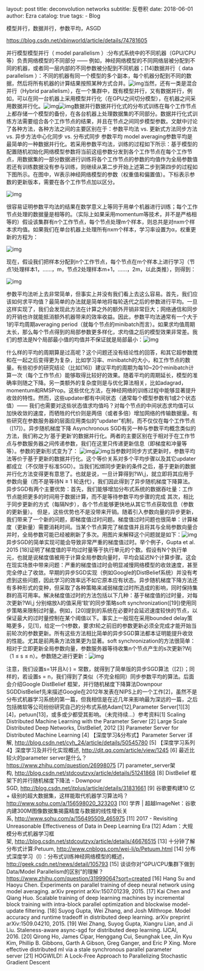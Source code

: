 layout:     post
title:      deconvolution networks 
subtitle:   反卷积
date:       2018-06-01
author:     Ezra
catalog: true
tags:
    - Blog 

模型并行，数据并行，参数平均，ASGD

<https://blog.csdn.net/xbinworld/article/details/74781605>

 并行模型模型并行（ model parallelism ）:分布式系统中的不同机器（GPU/CPU等）负责网络模型的不同部分 —— 例如，神经网络模型的不同网络层被分配到不同的机器，或者同一层内部的不同参数被分配到不同机器；[14]数据并行（ data parallelism ）：不同的机器有同一个模型的多个副本，每个机器分配到不同的数据，然后将所有机器的计算结果按照某种方式合并。![img](file:///C:/Users/Ezra/AppData/Local/Temp/enhtmlclip/Image(51).png)当然，还有一类是混合并行（Hybrid parallelism），在一个集群中，既有模型并行，又有数据并行，例如，可以在同一台机器上采用模型并行化（在GPU之间切分模型），在机器之间采用数据并行化。![img](https://img-blog.csdn.net/20170729203751273?watermark/2/text/aHR0cDovL2Jsb2cuY3Nkbi5uZXQveGJpbndvcmxk/font/5a6L5L2T/fontsize/400/fill/I0JBQkFCMA==/dissolve/70/gravity/SouthEast)![img](file:///C:/Users/Ezra/AppData/Local/Temp/enhtmlclip/Image(52).png)数据并行数据并行化式的分布式训练在每个工作节点上都存储一个模型的备份，在各台机器上处理数据集的不同部分。数据并行化式训练方法需要组合各个工作节点的结果，并且在节点之间同步模型参数。文献中讨论了各种方法，各种方法之间的主要区别在于：参数平均法 vs. 更新式方法同步方法 vs. 异步方法中心化同步 vs. 分布式同步 参数平均 model averaging参数平均是最简单的一种数据并行化。若采用参数平均法，训练的过程如下所示：基于模型的配置随机初始化网络模型参数将当前这组参数分发到各个工作节点在每个工作节点，用数据集的一部分数据进行训练将各个工作节点的参数的均值作为全局参数值若还有训练数据没有参与训练，则继续从第二步开始上述第二步到第四步的过程如下图所示。在图中，W表示神经网络模型的参数（权重值和偏置值）。下标表示参数的更新版本，需要在各个工作节点加以区分。

![img](file:///C:/Users/Ezra/AppData/Local/Temp/enhtmlclip/Image(53).png)

很容易证明参数平均法的结果在数学意义上等同于用单个机器进行训练；每个工作节点处理的数据量是相等的。（实际上如果采用momentum等技术，并不是严格相等的）假设该集群有n个工作节点，每个节点处理m个样本，则总共是对nxm个样本求均值。如果我们在单台机器上处理所有nxm个样本，学习率设置为α，权重更新的方程为：

![img](file:///C:/Users/Ezra/AppData/Local/Temp/enhtmlclip/Image(54).png)

现在，假设我们把样本分配到n个工作节点，每个节点在m个样本上进行学习（节点1处理样本1，……，m，节点2处理样本m+1，……，2m，以此类推），则得到： 

![img](file:///C:/Users/Ezra/AppData/Local/Temp/enhtmlclip/Image(55).png)

参数平均法听上去非常简单，但事实上并没有我们看上去这么容易。首先，我们应该如何求平均值？最简单的办法就是简单地将每轮迭代之后的参数进行平均。一旦这样实现了，我们会发现此方法在计算之外的额外开销非常巨大；网络通信和同步的开销也许就能抵消额外机器带来的效率收益。因此，参数平均法通常有一个大于1的平均周期averaging period（就每个节点的minibatch而言）。如果求均值周期太长，那么每个节点得到的局部参数更多样化，求均值之后的模型效果非常差。我们的想法是N个局部最小值的均值并不保证就是局部最小：![img](file:///C:/Users/Ezra/AppData/Local/Temp/enhtmlclip/Image(56).png)

什么样的平均的周期算是过高呢？这个问题还没有结论性的回答，和其它超参数搅和在一起之后变得更为复杂，比如学习率、minibatch的大小，和工作节点的数量。有些初步的研究结论（比如[16]）建议平均的周期为每10~20个minibatch计算一次（每个工作节点）能够取得比较好的效果。随着平均的周期延长，模型的准确率则随之下降。另一类额外的复杂度则是与优化算法相关，比如adagrad，momentum和RMSProp。这些优化方法，在神经网络的训练过程中能够显著提升收敛的特性。然而，这些updater都有中间状态（通常每个模型参数有1或2个状态值）—— 我们也需要对这些状态值求均值吗？对每个节点的中间状态求均值可以加快收敛的速度，而牺牲的代价则是两倍（或者多倍）增加网络的传输数据量。有些研究在参数服务器的层面应用类似的“updater”机制，而不仅仅在每个工作节点（[17]）。异步随机梯度下降 Asynchronous SGD有另一种与参数平均概念类似的方法，我们称之为‘基于更新’的数据并行化。两者的主要区别在于相对于在工作节点与参数服务器之间传递参数，我们在这里只传递更新信息（即梯度和冲量等等）。参数的更新形式变为了： ![img](file:///C:/Users/Ezra/AppData/Local/Temp/enhtmlclip/Image(57).png)![img](https://img-blog.csdn.net/20170729211643828?watermark/2/text/aHR0cDovL2Jsb2cuY3Nkbi5uZXQveGJpbndvcmxk/font/5a6L5L2T/fontsize/400/fill/I0JBQkFCMA==/dissolve/70/gravity/SouthEast)当参数时同步方式更新时，参数平均法等价于基于更新的数据并行化。这个等价关系对多个平均步骤以及其它updater都成立（不仅限于标准SGD）。当我们松绑同步更新的条件之后，基于更新的数据并行化方法变得更有意思了。也就是说，一旦计算得到?Wi,j，就立即将其应用于参数向量（而不是等待N ≥ 1 轮迭代），我们因此得到了异步随机梯度下降算法。异步SGD有两个主要优势：首先，我们能够增加分布式系统的数据吞吐量：工作节点能把更多的时间用于数据计算，而不是等待参数平均步骤的完成 其次，相比于同步更新的方式（每隔N步），各个节点能够更快地从其它节点获取信息（参数的更新量）。 但是，这些优势也不是没带来开销。随着引入参数向量的异步更新，我们带来了一个新的问题，即梯度值过时问题。梯度值过时问题也很简单：计算梯度（更新量）需要消耗时间。当某个节点算完了梯度值并且将其与全局参数向量合并时，全局参数可能已经被刷新了多次。用图片来解释这个问题就是如下：![img](https://img-blog.csdn.net/20170729212026866?watermark/2/text/aHR0cDovL2Jsb2cuY3Nkbi5uZXQveGJpbndvcmxk/font/5a6L5L2T/fontsize/400/fill/I0JBQkFCMA==/dissolve/70/gravity/SouthEast)异步SGD的简单实现可能会导致非常严重的梯度值过时。举个例子，Gupta et al. 2015 [18]证明了梯度值的平均过时量等于执行单元的个数。假设有N个执行单元，也就是说梯度值被用于计算全局参数向量时，平均会延迟N个计算步骤。这会在现实场景中带来问题：严重的梯度值过时会明显减慢网络模型的收敛速度，甚至完全停止了收敛。早期的异步SGD实现（例如Google的DistBelief系统）并没有考虑到这些问题，因此学习的效率远不如它原本应有状态。异步随机梯度下降方法还有多种形式的变种，但采取了各种策略来减弱梯度过时所造成的影响，同时保持集群的高可用率。解决梯度值过时的方法包括以下几种：基于梯度值的过时量，对每次更新?Wi,j 分别缩放λ的值采用‘软’的同步策略soft synchronization([19])使用同步策略来限制过时量。例如，[20]提到的系统在必要时会延迟速度较快的节点，以保证最大的过时量控制在某个阈值以下。事实上一般现在采用bounded delay策略更多，见[1]，给定一个t参数，要求t轮之前旧的参数更新必须全完成才能开始当前轮次的参数更新。所有这些方法相比简单的异步SGD算法都本证明能提升收敛的性能。尤其是前两条方法效果更为显著。soft synchronization的方法很简单：相对于立即更新全局参数向量，参数服务器等待收集n个节点产生的s次更新?Wj（1 ≤ s ≤ n）。参数随之进行更新：![img](file:///C:/Users/Ezra/AppData/Local/Temp/enhtmlclip/Image(59).png)

注意，我们设置s=1并且λ(·) = 常数，就得到了简单版的异步SGD算法（[2]）；同样的，若设置s = n，我们得到了类似（不完全相同）同步参数平均的算法。后面会介绍Google DistBelief 框架，并行随机梯度下降算法Downpour SGDDistBelief先来描述Google在2012年发表在NIPS上的一个工作[2]，虽然不是分布式机器学习系统的第一篇，但我相信是在近几年来影响最为深远的一篇，之后包括微软等公司纷纷研究自己的分布式系统Adam[12],Parameter Server[1][3][4]，petuun[13]，或多或少都受其影响。（未完待续…）参考资料[1] Scaling Distributed Machine Learning with the Parameter Server [2] Large Scale Distributed Deep Networks, DistBelief, 2012 [3] Parameter Server for Distributed Machine Learning [4] 【深度学习&分布式】Parameter Server 详解, <http://blog.csdn.net/cyh_24/article/details/50545780> [5] 【深度学习系列4】深度学习及并行化实现概述, <http://djt.qq.com/article/view/1245> [6] 最近比较火的parameter server是什么？<https://www.zhihu.com/question/26998075> [7] parameter_server架构, <http://blog.csdn.net/stdcoutzyx/article/details/51241868> [8] DistBelief 框架下的并行随机梯度下降法 - Downpour SGD, <http://blog.csdn.net/itplus/article/details/31831661> [9] 谷歌要构建10 亿+ 级别的超大数据集，这样能取代机器学习算法吗？<http://www.sohu.com/a/156598020_323203> [10] 学界 | 超越ImageNet：谷歌内建300M图像数据集揭露精度与数据的线性增长关系, <http://www.sohu.com/a/156495509_465975> [11] 2017 - Revisiting Unreasonable Effectiveness of Data in Deep Learning Era [12] Adam：大规模分布式机器学习框架, <http://blog.csdn.net/stdcoutzyx/article/details/46676515> [13] 十分钟了解分布式计算:Petuum, <http://www.cnblogs.com/wei-li/p/Petuum.html> [14] 分布式深度学习（I）：分布式训练神经网络模型的概述，<http://geek.csdn.net/news/detail/105793> [15] 谈谈你对”GPU/CPU集群下做到Data/Model Parallelism的区别”的理解？<https://www.zhihu.com/question/31999064?sort=created> [16] Hang Su and Haoyu Chen. Experiments on parallel training of deep neural network using model averaging. arXiv preprint arXiv:1507.01239, 2015. [17] Kai Chen and Qiang Huo. Scalable training of deep learning machines by incremental block training with intra-block parallel optimization and blockwise model-update filtering. [18] Suyog Gupta, Wei Zhang, and Josh Milthrope. Model accuracy and runtime tradeoff in distributed deep learning. arXiv preprint arXiv:1509.04210, 2015. [19] Wei Zhang, Suyog Gupta, Xiangru Lian, and Ji Liu. Staleness-aware async-sgd for distributed deep learning. IJCAI, 2016. [20] Qirong Ho, James Cipar, Henggang Cui, Seunghak Lee, Jin Kyu Kim, Phillip B. Gibbons, Garth A Gibson, Greg Ganger, and Eric P Xing. More effective distributed ml via a stale synchronous parallel parameter server [21] HOGWILD!: A Lock-Free Approach to Parallelizing Stochastic Gradient Descent 